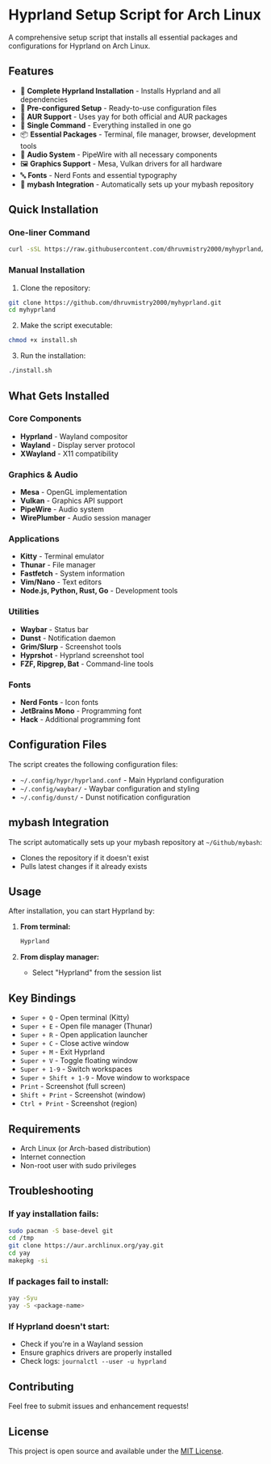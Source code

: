 # Hyprland Setup Script for Arch Linux

A comprehensive setup script that installs all essential packages and configurations for Hyprland on Arch Linux.

## Features

- 🚀 **Complete Hyprland Installation** - Installs Hyprland and all dependencies
- 🎨 **Pre-configured Setup** - Ready-to-use configuration files
- 🔧 **AUR Support** - Uses yay for both official and AUR packages
- 🎯 **Single Command** - Everything installed in one go
- 📦 **Essential Packages** - Terminal, file manager, browser, development tools
- 🎵 **Audio System** - PipeWire with all necessary components
- 🖼️ **Graphics Support** - Mesa, Vulkan drivers for all hardware
- 🔤 **Fonts** - Nerd Fonts and essential typography
- 🐚 **mybash Integration** - Automatically sets up your mybash repository

## Quick Installation

### One-liner Command

```bash
curl -sSL https://raw.githubusercontent.com/dhruvmistry2000/myhyprland/main/install-oneliner.sh | bash
```

### Manual Installation

1. Clone the repository:
```bash
git clone https://github.com/dhruvmistry2000/myhyprland.git
cd myhyprland
```

2. Make the script executable:
```bash
chmod +x install.sh
```

3. Run the installation:
```bash
./install.sh
```

## What Gets Installed

### Core Components
- **Hyprland** - Wayland compositor
- **Wayland** - Display server protocol
- **XWayland** - X11 compatibility

### Graphics & Audio
- **Mesa** - OpenGL implementation
- **Vulkan** - Graphics API support
- **PipeWire** - Audio system
- **WirePlumber** - Audio session manager

### Applications
- **Kitty** - Terminal emulator
- **Thunar** - File manager
- **Fastfetch** - System information
- **Vim/Nano** - Text editors
- **Node.js, Python, Rust, Go** - Development tools

### Utilities
- **Waybar** - Status bar
- **Dunst** - Notification daemon
- **Grim/Slurp** - Screenshot tools
- **Hyprshot** - Hyprland screenshot tool
- **FZF, Ripgrep, Bat** - Command-line tools

### Fonts
- **Nerd Fonts** - Icon fonts
- **JetBrains Mono** - Programming font
- **Hack** - Additional programming font

## Configuration Files

The script creates the following configuration files:

- `~/.config/hypr/hyprland.conf` - Main Hyprland configuration
- `~/.config/waybar/` - Waybar configuration and styling
- `~/.config/dunst/` - Dunst notification configuration

## mybash Integration

The script automatically sets up your mybash repository at `~/Github/mybash`:
- Clones the repository if it doesn't exist
- Pulls latest changes if it already exists

## Usage

After installation, you can start Hyprland by:

1. **From terminal:**
   ```bash
   Hyprland
   ```

2. **From display manager:**
   - Select "Hyprland" from the session list

## Key Bindings

- `Super + Q` - Open terminal (Kitty)
- `Super + E` - Open file manager (Thunar)
- `Super + R` - Open application launcher
- `Super + C` - Close active window
- `Super + M` - Exit Hyprland
- `Super + V` - Toggle floating window
- `Super + 1-9` - Switch workspaces
- `Super + Shift + 1-9` - Move window to workspace
- `Print` - Screenshot (full screen)
- `Shift + Print` - Screenshot (window)
- `Ctrl + Print` - Screenshot (region)

## Requirements

- Arch Linux (or Arch-based distribution)
- Internet connection
- Non-root user with sudo privileges

## Troubleshooting

### If yay installation fails:
```bash
sudo pacman -S base-devel git
cd /tmp
git clone https://aur.archlinux.org/yay.git
cd yay
makepkg -si
```

### If packages fail to install:
```bash
yay -Syu
yay -S <package-name>
```

### If Hyprland doesn't start:
- Check if you're in a Wayland session
- Ensure graphics drivers are properly installed
- Check logs: `journalctl --user -u hyprland`

## Contributing

Feel free to submit issues and enhancement requests!

## License

This project is open source and available under the [MIT License](LICENSE).
